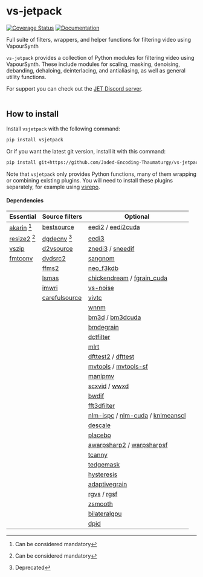 # vs-jetpack

[![Coverage Status](https://coveralls.io/repos/github/Jaded-Encoding-Thaumaturgy/vs-jetpack/badge.svg?branch=main)](https://coveralls.io/github/Jaded-Encoding-Thaumaturgy/vs-jetpack?branch=main)
[![Documentation](https://img.shields.io/badge/API%20Docs-purple)](https://jaded-encoding-thaumaturgy.github.io/vs-jetpack/)



Full suite of filters, wrappers, and helper functions for filtering video using VapourSynth

`vs-jetpack` provides a collection of Python modules for filtering video using VapourSynth.
These include modules for scaling, masking, denoising, debanding, dehaloing, deinterlacing,
and antialiasing, as well as general utility functions.

For support you can check out the [JET Discord server](https://discord.gg/XTpc6Fa9eB). <br><br>

## How to install

Install `vsjetpack` with the following command:

```sh
pip install vsjetpack
```

Or if you want the latest git version, install it with this command:

```sh
pip install git+https://github.com/Jaded-Encoding-Thaumaturgy/vs-jetpack.git
```

Note that `vsjetpack` only provides Python functions,
many of them wrapping or combining existing plugins.
You will need to install these plugins separately,
for example using [vsrepo](https://github.com/vapoursynth/vsrepo).

#### Dependencies

| **Essential**                          | **Source filters**                     | **Optional**                          |
|----------------------------------------|----------------------------------------|---------------------------------------|
| [akarin](https://github.com/AkarinVS/vapoursynth-plugin) [^1] | [bestsource](https://github.com/vapoursynth/bestsource) | [eedi2](https://github.com/HomeOfVapourSynthEvolution/VapourSynth-EEDI2) / [eedi2cuda](https://github.com/hooke007/VapourSynth-EEDI2CUDA) |
| [resize2](https://github.com/Jaded-Encoding-Thaumaturgy/vapoursynth-resize2) [^1] | [dgdecnv](https://www.rationalqm.us/dgdecnv/dgdecnv.html) [^2] | [eedi3](https://github.com/HomeOfVapourSynthEvolution/VapourSynth-EEDI3) |
| [vszip](https://github.com/dnjulek/vapoursynth-zip) | [d2vsource](https://github.com/dwbuiten/d2vsource) | [znedi3](https://github.com/sekrit-twc/znedi3) / [sneedif](https://github.com/Jaded-Encoding-Thaumaturgy/vapoursynth-SNEEDIF) |
| [fmtconv](https://gitlab.com/EleonoreMizo/fmtconv/) | [dvdsrc2](https://github.com/jsaowji/dvdsrc2) | [sangnom](https://github.com/dubhater/vapoursynth-sangnom) |
|                                        | [ffms2](https://github.com/FFMS/ffms2) | [neo_f3kdb](https://github.com/HomeOfAviSynthPlusEvolution/neo_f3kdb) |
|                                        | [lsmas](https://github.com/HomeOfAviSynthPlusEvolution/L-SMASH-Works) | [chickendream](https://gitlab.com/EleonoreMizo/chickendream/) / [fgrain_cuda](https://github.com/AmusementClub/vs-fgrain-cuda) |
|                                        | [imwri](https://github.com/vapoursynth/vs-imwri) | [vs-noise](https://github.com/wwww-wwww/vs-noise) |
|                                        | [carefulsource](https://github.com/wwww-wwww/carefulsource) | [vivtc](https://github.com/vapoursynth/vivtc) |
|                                        |                                        | [wnnm](https://github.com/WolframRhodium/VapourSynth-WNNM) |
|                                        |                                        | [bm3d](https://github.com/HomeOfVapourSynthEvolution/VapourSynth-BM3D) / [bm3dcuda](https://github.com/WolframRhodium/VapourSynth-BM3DCUDA) |
|                                        |                                        | [bmdegrain](https://github.com/AmusementClub/vs-bmdegrain) |
|                                        |                                        | [dctfilter](https://github.com/AmusementClub/VapourSynth-DCTFilter) |
|                                        |                                        | [mlrt](https://github.com/AmusementClub/vs-mlrt) |
|                                        |                                        | [dfttest2](https://github.com/AmusementClub/vs-dfttest2) / [dfttest](https://github.com/HomeOfVapourSynthEvolution/VapourSynth-DFTTest) |
|                                        |                                        | [mvtools](https://github.com/dubhater/vapoursynth-mvtools) / [mvtools-sf](https://github.com/IFeelBloated/vapoursynth-mvtools-sf) |
|                                        |                                        | [manipmv](https://github.com/Mikewando/manipulate-motion-vectors) |
|                                        |                                        | [scxvid](https://github.com/dubhater/vapoursynth-scxvid) / [wwxd](https://github.com/dubhater/vapoursynth-wwxd) |
|                                        |                                        | [bwdif](https://github.com/HomeOfVapourSynthEvolution/VapourSynth-Bwdif) |
|                                        |                                        | [fft3dfilter](https://github.com/AmusementClub/VapourSynth-FFT3DFilter) |
|                                        |                                        | [nlm-ispc](https://github.com/AmusementClub/vs-nlm-ispc) / [nlm-cuda](https://github.com/AmusementClub/vs-nlm-cuda) / [knlmeanscl](https://github.com/Khanattila/KNLMeansCL) |
|                                        |                                        | [descale](https://github.com/Jaded-Encoding-Thaumaturgy/vapoursynth-descale) |
|                                        |                                        | [placebo](https://github.com/sgt0/vs-placebo) |
|                                        |                                        | [awarpsharp2](https://github.com/dubhater/vapoursynth-awarpsharp2) / [warpsharpsf](https://github.com/IFeelBloated/warpsharp) |
|                                        |                                        | [tcanny](https://github.com/HomeOfVapourSynthEvolution/VapourSynth-TCanny) |
|                                        |                                        | [tedgemask](https://github.com/dubhater/vapoursynth-tedgemask) |
|                                        |                                        | [hysteresis](https://github.com/sgt0/vapoursynth-hysteresis) |
|                                        |                                        | [adaptivegrain](https://github.com/Irrational-Encoding-Wizardry/adaptivegrain) |
|                                        |                                        | [rgvs](https://github.com/vapoursynth/vs-removegrain) / [rgsf](https://github.com/IFeelBloated/RGSF) |
|                                        |                                        | [zsmooth](https://github.com/adworacz/zsmooth) |
|                                        |                                        | [bilateralgpu](https://github.com/WolframRhodium/VapourSynth-BilateralGPU) |
|                                        |                                        | [dpid](https://github.com/WolframRhodium/VapourSynth-dpid) |

[^1]: Can be considered mandatory
[^2]: Deprecated